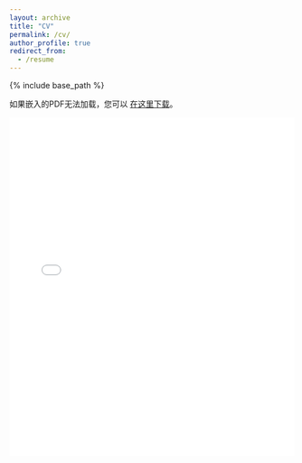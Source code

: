 ```yaml
---
layout: archive
title: "CV"
permalink: /cv/
author_profile: true
redirect_from:
  - /resume
---
```


{% include base_path %}

<p>如果嵌入的PDF无法加载，您可以 <a href="/files/XU-AC.pdf">在这里下载</a>。</p>

<embed src="/files/XU-AC.pdf" width="100%" height="600px" type="application/pdf">


